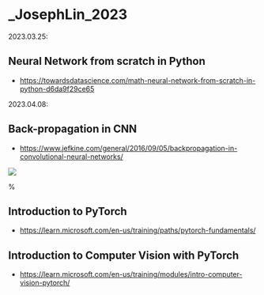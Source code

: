 # _JosephLin_2023

2023.03.25:
## Neural Network from scratch in Python

- https://towardsdatascience.com/math-neural-network-from-scratch-in-python-d6da9f29ce65

2023.04.08:
## Back-propagation in CNN
- https://www.jefkine.com/general/2016/09/05/backpropagation-in-convolutional-neural-networks/

![](https://www.jefkine.com/assets/images/conv.png)

% <![CDATA[
\begin{align}
\frac{\partial E}{\partial x_{i',j'}^{l}} &= \sum_{m = 0}^{k_1 - 1} \sum_{n = 0}^{k_2 - 1} \delta^{l+1}_{i^{\prime} - m,j^{\prime} - n} w_{m,n}^{l+1} f'\left(x_{i',j'}^{l}\right) \\
& = \text{rot}_{180^\circ} \left\{ \sum_{m = 0}^{k_1 - 1} \sum_{n = 0}^{k_2 - 1} \delta^{l+1}_{i^{\prime} + m,j^{\prime} + n} w_{m,n}^{l+1} \right\} f'\left(x_{i',j'}^{l}\right) \tag{21} \\
&= \delta^{l+1}_{i',j'} \ast \text{rot}_{180^\circ} \left\{ w_{m,n}^{l+1} \right\} f'\left(x_{i',j'}^{l} \right) \tag{22}
\end{align} %]]>

## Introduction to PyTorch
- https://learn.microsoft.com/en-us/training/paths/pytorch-fundamentals/

## Introduction to Computer Vision with PyTorch
- https://learn.microsoft.com/en-us/training/modules/intro-computer-vision-pytorch/
